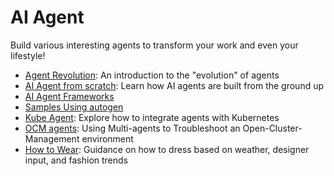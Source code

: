 # AI Agent

Build various interesting agents to transform your work and even your lifestyle!

- [Agent Revolution](./agent-evolution.md): An introduction to the "evolution" of agents
- [AI Agent from scratch](./scratch/README.md): Learn how AI agents are built from the ground up
- [AI Agent Frameworks](./frameworks.md)
- [Samples Using autogen](./autogen/)
- [Kube Agent](./kube-agent/): Explore how to integrate agents with Kubernetes
- [OCM agents](https://github.com/yanmxa/ocm-agents): Using Multi-agents to Troubleshoot an Open-Cluster-Management environment
- [How to Wear](./how-to-wear/README.md): Guidance on how to dress based on weather, designer input, and fashion trends

